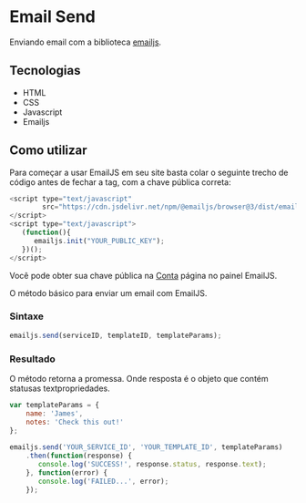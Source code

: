 # Email Send

Enviando email com a biblioteca [emailjs](https://www.emailjs.com/).

## Tecnologias

- HTML
- CSS
- Javascript
- Emailjs

## Como utilizar

Para começar a usar EmailJS em seu site basta colar o seguinte trecho de código antes de fechar a tag, com a chave pública correta:

```javascript
<script type="text/javascript"
        src="https://cdn.jsdelivr.net/npm/@emailjs/browser@3/dist/email.min.js">
</script>
<script type="text/javascript">
   (function(){
      emailjs.init("YOUR_PUBLIC_KEY");
   })();
</script>
```

Você pode obter sua chave pública na [Conta](https://dashboard.emailjs.com/sign-in) página no painel EmailJS.

O método básico para enviar um email com EmailJS.

### Sintaxe

```javascript
emailjs.send(serviceID, templateID, templateParams);
```

### Resultado

O método retorna a promessa. Onde resposta é o objeto que contém statusas textpropriedades.

```javascript
var templateParams = {
    name: 'James',
    notes: 'Check this out!'
};
 
emailjs.send('YOUR_SERVICE_ID', 'YOUR_TEMPLATE_ID', templateParams)
    .then(function(response) {
       console.log('SUCCESS!', response.status, response.text);
    }, function(error) {
       console.log('FAILED...', error);
    });
```